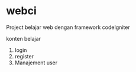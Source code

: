 # webci
Project belajar web dengan framework codeIgniter

konten belajar
1. login
2. register
3. Manajement user
